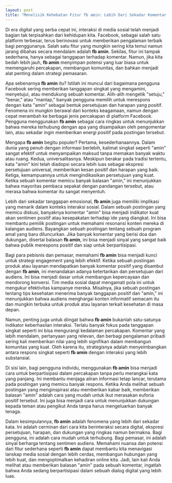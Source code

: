 ```yaml
---
layout: post
title: "Menelisik Kehebatan Fitur fb amin: Lebih Dari Sekadar Komentar Biasa"
---
```


Di era digital yang serba cepat ini, interaksi di media sosial telah menjadi bagian tak terpisahkan dari kehidupan kita. Facebook, sebagai salah satu platform terbesar, terus berinovasi untuk memberikan pengalaman terbaik bagi penggunanya. Salah satu fitur yang mungkin sering kita temui namun jarang dibahas secara mendalam adalah **fb amin**. Sekilas, fitur ini tampak sederhana, hanya sebagai tanggapan terhadap komentar. Namun, jika kita bedah lebih jauh, **fb amin** menyimpan potensi yang luar biasa untuk memengaruhi percakapan, membangun komunitas, dan bahkan menjadi alat penting dalam strategi pemasaran.

Apa sebenarnya **fb amin** itu? Istilah ini muncul dari bagaimana pengguna Facebook sering memberikan tanggapan singkat yang mengamini, menyetujui, atau mendukung sebuah komentar. Alih-alih mengetik "setuju," "benar," atau "mantap," banyak pengguna memilih untuk merespons dengan kata "amin" sebagai bentuk persetujuan dan harapan yang positif. Fenomena ini mungkin berawal dari konteks keagamaan, namun dengan cepat merambah ke berbagai jenis percakapan di platform Facebook. Pengguna menggunakan **fb amin** sebagai cara ringkas untuk menunjukkan bahwa mereka terhubung dengan apa yang disampaikan oleh pengomentar lain, atau sekadar ingin memberikan energi positif pada postingan tersebut.

Mengapa **fb amin** begitu populer? Pertama, kesederhanaannya. Dalam dunia yang penuh dengan informasi berlebih, kalimat singkat seperti "amin" sangat efektif untuk menyampaikan maksud tanpa memakan banyak waktu atau ruang. Kedua, universalitasnya. Meskipun berakar pada tradisi tertentu, kata "amin" kini telah diadopsi secara lebih luas sebagai ekspresi persetujuan universal, memberikan kesan positif dan harapan yang baik. Ketiga, kemampuannya untuk mengindikasikan persetujuan yang kuat. Ketika sebuah komentar memicu banyak balasan "amin," ini menunjukkan bahwa mayoritas pembaca sepakat dengan pandangan tersebut, atau merasa bahwa komentar itu sangat menyentuh.

Lebih dari sekadar tanggapan emosional, **fb amin** juga memiliki implikasi yang menarik dalam konteks interaksi sosial. Dalam sebuah postingan yang memicu diskusi, banyaknya komentar "amin" bisa menjadi indikator kuat akan sentimen positif atau kesepakatan terhadap ide yang diangkat. Ini bisa membantu pemilik postingan untuk memahami resonansi konten mereka di kalangan audiens. Bayangkan sebuah postingan tentang sebuah program amal yang baru diluncurkan. Jika banyak komentar yang berisi doa dan dukungan, disertai balasan **fb amin**, ini bisa menjadi sinyal yang sangat baik bahwa publik merespons positif dan siap untuk berpartisipasi.

Bagi para pebisnis dan pemasar, memahami **fb amin** bisa menjadi kunci untuk strategi engagement yang lebih efektif. Ketika sebuah postingan produk atau layanan mendapatkan banyak komentar positif yang disambut dengan **fb amin**, ini menandakan adanya ketertarikan dan persetujuan dari audiens. Ini bisa menjadi dasar untuk membangun kepercayaan dan mendorong konversi. Tim media sosial dapat mengamati pola ini untuk mengukur efektivitas kampanye mereka. Misalnya, jika sebuah postingan tentang tips kesehatan menerima banyak tanggapan positif dan "amin," ini menunjukkan bahwa audiens menghargai konten informatif semacam itu dan mungkin terbuka untuk produk atau layanan terkait kesehatan di masa depan.

Namun, penting juga untuk diingat bahwa **fb amin** bukanlah satu-satunya indikator keberhasilan interaksi. Terlalu banyak fokus pada tanggapan singkat seperti ini bisa mengurangi kedalaman percakapan. Komentar yang lebih mendalam, pertanyaan yang relevan, dan berbagi pengalaman pribadi sering kali memberikan nilai yang lebih signifikan dalam membangun komunitas yang kuat. Oleh karena itu, strategisnya adalah menyeimbangkan antara respons singkat seperti **fb amin** dengan interaksi yang lebih substansial.

Di sisi lain, bagi pengguna individu, menggunakan **fb amin** bisa menjadi cara untuk berpartisipasi dalam percakapan tanpa perlu merangkai kata yang panjang. Ini membantu menjaga aliran informasi tetap lancar, terutama pada postingan yang memicu banyak respons. Ketika Anda melihat sebuah postingan yang menginspirasi atau memberikan kabar baik, memberikan balasan "amin" adalah cara yang mudah untuk ikut merasakan euforia positif tersebut. Ini juga bisa menjadi cara untuk menunjukkan dukungan kepada teman atau pengikut Anda tanpa harus mengeluarkan banyak tenaga.

Dalam kesimpulannya, **fb amin** adalah fenomena yang lebih dari sekadar kata. Ini adalah cerminan dari cara kita berinteraksi secara digital, ekspresi persetujuan, harapan, dan dukungan yang ringkas namun bermakna. Bagi pengguna, ini adalah cara mudah untuk terhubung. Bagi pemasar, ini adalah sinyal berharga tentang sentimen audiens. Memahami nuansa dan potensi dari fitur sederhana seperti **fb amin** dapat membantu kita menavigasi lanskap media sosial dengan lebih cerdas, membangun hubungan yang lebih kuat, dan mengoptimalkan kehadiran online kita. Jadi, lain kali Anda melihat atau memberikan balasan "amin" pada sebuah komentar, ingatlah bahwa Anda sedang berpartisipasi dalam sebuah dialog digital yang lebih luas.
